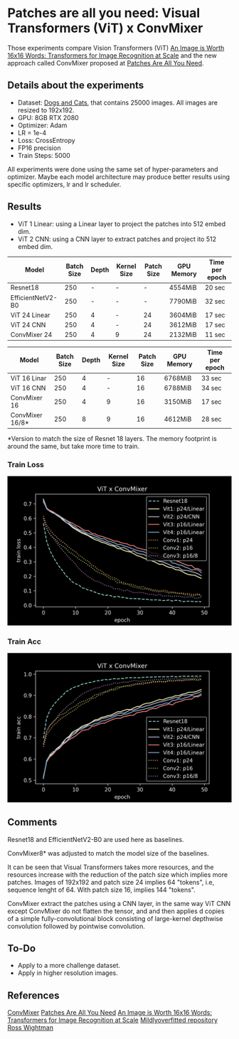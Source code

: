 # Patches are all you need: Visual Transformers (ViT) x ConvMixer

Those experiments compare Vision Transformers (ViT) [An Image is Worth 16x16 Words: Transformers for Image Recognition at Scale](https://arxiv.org/pdf/2010.11929.pdf) and the new approach called ConvMixer proposed at [Patches Are All You Need](https://openreview.net/pdf?id=TVHS5Y4dNvM).

## Details about the experiments
- Dataset: [Dogs and Cats](https://www.kaggle.com/c/dogs-vs-cats/data), that contains 25000 images. All images are resized to 192x192.
- GPU: 8GB RTX 2080
- Optimizer: Adam 
- LR = 1e-4
- Loss: CrossEntropy
- FP16 precision
- Train Steps: 5000

All experiments were done using the same set of hyper-parameters and optimizer. Maybe each model architecture may produce better results using specific optimizers, lr and lr scheduler.


## Results

- ViT 1 Linear: using a Linear layer to project the patches into 512 embed dim.
- ViT 2 CNN: using a CNN layer to extract patches and project ito 512 embed dim.

| Model             | Batch Size    | Depth      | Kernel Size | Patch Size | GPU Memory  | Time per epoch
|--------------     |-------------- |----------- |-------------|----------- |------------ |--------------
| Resnet18          | 250           | -          | -           | -          | 4554MiB     |  20 sec
| EfficientNetV2-B0 | 250           | -          | -           | -          | 7790MiB     |  32 sec
| ViT 24 Linear     | 250           | 4          | -           | 24         | 3604MiB     |  17 sec
| ViT 24 CNN        | 250           | 4          | -           | 24         | 3612MiB     |  17 sec
| ConvMixer 24      | 250           | 4          | 9           | 24         | 2132MiB     |  11 sec
    
| Model             | Batch Size    | Depth      | Kernel Size | Patch Size | GPU Memory  | Time per epoch
|--------------     |-------------- |----------- |-------------|----------- |------------ |--------------
| ViT 16 Linar      | 250           | 4          | -           | 16         | 6768MiB     |  33 sec
| ViT 16 CNN        | 250           | 4          | -           | 16         | 6788MiB     |  34 sec
| ConvMixer 16      | 250           | 4          | 9           | 16         | 3150MiB     |  17 sec
| ConvMixer 16/8*   | 250           | 8          | 9           | 16         | 4612MiB     |  28 sec

*Version to match the size of Resnet 18 layers. The memory footprint is around the same, but take more time to train.


### Train Loss
![](results/loss.jpg)

### Train Acc
![](results/acc.jpg)


## Comments

Resnet18 and EfficientNetV2-B0 are used here as baselines.

ConvMixer8* was adjusted to match the model size of the baselines.

It can be seen that Visual Transformers takes more resources, and the resources increase with the reduction of the patch size which implies more patches. Images of 192x192 and patch size 24 implies 64 "tokens", i.e, sequence lenght of 64. With patch size 16, implies 144 "tokens".

ConvMixer extract the patches using a CNN layer, in the same way ViT CNN except ConvMixer do not flatten the tensor, and and then applies d copies of a simple fully-convolutional block consisting of large-kernel depthwise convolution followed by pointwise convolution.


## To-Do
- Apply to a more challenge dataset.
- Apply in higher resolution images.


## References
[ConvMixer](https://github.com/tmp-iclr/convmixer)
[Patches Are All You Need](https://openreview.net/pdf?id=TVHS5Y4dNvM)
[An Image is Worth 16x16 Words: Transformers for Image Recognition at Scale](https://arxiv.org/pdf/2010.11929.pdf)
[Mildlyoverfitted repository](https://github.com/jankrepl/mildlyoverfitted/tree/master/github_adventures/vision_transformer)
[Ross Wightman](https://github.com/rwightman/pytorch-image-models)